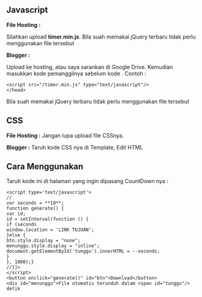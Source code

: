 ## Javascript
**File Hosting :**

Silahkan upload **timer.min.js**. Bila suah memakai jQuery terbaru tidak perlu menggunakan file tersebut

**Blogger :**

Upload ke hosting, atau saya sarankan di Google Drive. Kemudian masukkan kode pemanggilnya sebelum kode **</head>**.
Contoh :

```
<script src="/timer.min.js" type="text/javascript"/>
</head>
```

Bila suah memakai jQuery terbaru tidak perlu menggunakan file tersebut

## CSS
**File Hosting :**
Jangan lupa upload file CSSnya.

**Blogger :**
Taruh kode CSS nya di Template, Edit HTML

## Cara Menggunakan
Taruh kode ini di halaman yang ingin dipasang CountDown nya :

```
<script type='text/javascript'>
//
var seconds = **10**;
function generate() {
var id;
id = setInterval(function () {
if (seconds
window.location = 'LINK TUJUAN';
}else {
btn.style.display = "none";
menunggu.style.display = "inline";
document.getElementById('tunggu').innerHTML = --seconds;
}
}, 1000);}
//]]>
</script>
<button onclick="generate()" id="btn">Download</button>
<div id="menunggu">File otomatis terunduh dalam <span id="tunggu"/> detik
```